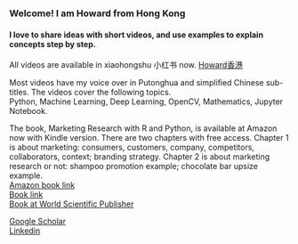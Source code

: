 ### Welcome! I am Howard from Hong Kong
#### I love to share ideas with short videos, and use examples to explain concepts step by step.
All videos are available in xiaohongshu 小红书 now. 
[Howard香港](https://www.xiaohongshu.com/user/profile/5c43e9f2000000000601fca0?xhsshare=CopyLink&appuid=5c43e9f2000000000601fca0&apptime=1709642915)

Most videos have my voice over in Putonghua and simplified Chinese sub-titles.
The videos cover the following topics.<br>
Python, Machine Learning, Deep Learning, OpenCV, Mathematics, Jupyter Notebook. 

The book, Marketing Research with R and Python, is available at Amazon now with Kindle version. There are two chapters with free access. Chapter 1 is about marketing: consumers, customers, company, competitors, collaborators, context; branding strategy. Chapter 2 is about marketing research or not: shampoo promotion example; chocolate bar upsize example.
<br>
[Amazon book link](https://www.amazon.com/s?k=9789811277566&ref=nb_sb_noss)
<br>
[Book link](https://doi.org/10.1142/13446)
<br>
[Book at World Scientific Publisher](https://www.worldscientific.com/worldscibooks/10.1142/13446)
<br>

[Google Scholar](https://scholar.google.com/citations?user=zYs5orEAAAAJ&hl=en)
<br>
[Linkedin](https://www.linkedin.com/in/lampongyuen/)
<br>
